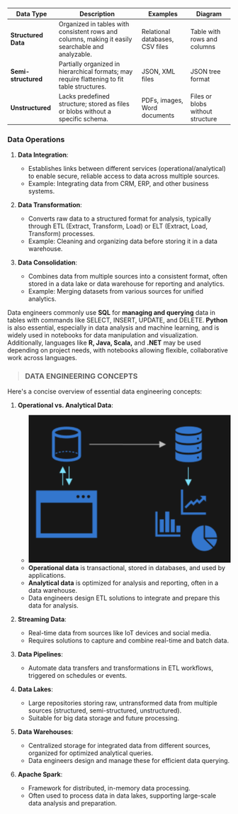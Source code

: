 | **Data Type**       | **Description**                                                                                   | **Examples**                          | **Diagram**                        |
|---------------------|---------------------------------------------------------------------------------------------------|---------------------------------------|------------------------------------|
| **Structured Data** | Organized in tables with consistent rows and columns, making it easily searchable and analyzable. | Relational databases, CSV files       | Table with rows and columns        |
| **Semi-structured** | Partially organized in hierarchical formats; may require flattening to fit table structures.      | JSON, XML files                       | JSON tree format                   |
| **Unstructured**    | Lacks predefined structure; stored as files or blobs without a specific schema.                   | PDFs, images, Word documents          | Files or blobs without structure    |

### Data Operations
1. **Data Integration**: 
   - Establishes links between different services (operational/analytical) to enable secure, reliable access to data across multiple sources.
   - Example: Integrating data from CRM, ERP, and other business systems.

2. **Data Transformation**: 
   - Converts raw data to a structured format for analysis, typically through ETL (Extract, Transform, Load) or ELT (Extract, Load, Transform) processes.
   - Example: Cleaning and organizing data before storing it in a data warehouse.

3. **Data Consolidation**: 
   - Combines data from multiple sources into a consistent format, often stored in a data lake or data warehouse for reporting and analytics.
   - Example: Merging datasets from various sources for unified analytics.

Data engineers commonly use **SQL** for **managing and querying** data in tables with commands like SELECT, INSERT, UPDATE, and DELETE. **Python** is also essential, especially in data analysis and machine learning, and is widely used in notebooks for data manipulation and visualization. Additionally, languages like **R, Java, Scala,** and **.NET** may be used depending on project needs, with notebooks allowing flexible, collaborative work across languages.

> ### DATA ENGINEERING CONCEPTS

Here's a concise overview of essential data engineering concepts:

1. **Operational vs. Analytical Data**: 
   - ![Operational vs. Analytical Data](./assets/Operational%20and%20analytical%20data.png)
   - **Operational data** is transactional, stored in databases, and used by applications.
   - **Analytical data** is optimized for analysis and reporting, often in a data warehouse.
   - Data engineers design ETL solutions to integrate and prepare this data for analysis.

2. **Streaming Data**:
   - Real-time data from sources like IoT devices and social media.
   - Requires solutions to capture and combine real-time and batch data.

3. **Data Pipelines**:
   - Automate data transfers and transformations in ETL workflows, triggered on schedules or events.

4. **Data Lakes**:
   - Large repositories storing raw, untransformed data from multiple sources (structured, semi-structured, unstructured).
   - Suitable for big data storage and future processing.

5. **Data Warehouses**:
   - Centralized storage for integrated data from different sources, organized for optimized analytical queries.
   - Data engineers design and manage these for efficient data querying.

6. **Apache Spark**:
   - Framework for distributed, in-memory data processing.
   - Often used to process data in data lakes, supporting large-scale data analysis and preparation.
